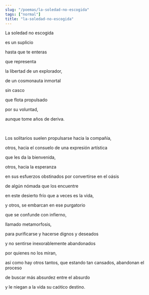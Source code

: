 ```yaml
---
slug: "/poemas/la-soledad-no-escogida"
tags: ["normal"]
title: "la-soledad-no-escogida"
---
```

La soledad no escogida

es un suplicio

hasta que te enteras

que representa

la libertad de un explorador,

de un cosmonauta inmortal

sin casco

que flota propulsado

por su voluntad,

aunque tome años de deriva.

&nbsp;

Los solitarios suelen propulsarse hacia la compañía,

otros, hacia el consuelo de una expresión artística

que les da la bienvenida,

otros, hacia la esperanza

en sus esfuerzos obstinados por convertirse en el oásis

de algún nómada que los encuentre

en este desierto frío que a veces es la vida,

y otros, se embarcan en ese purgatorio

que se confunde con infierno,

llamado metamorfosis,

para purificarse y hacerse dignos y deseados

y no sentirse inexorablemente abandonados

por quienes no los miran,

así como hay otros tantos, que estando tan cansados, abandonan el proceso

de buscar más absurdez entre el absurdo

y le niegan a la vida su caótico destino.